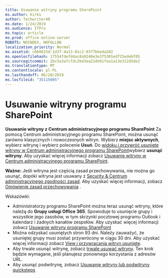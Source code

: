 ```yaml
---
title: Usuwanie witryny programu SharePoint
ms.author: kirks
author: Techwriter40
ms.date: 1/24/2019
ms.audience: ITPro
ms.topic: article
ms.prod: office-online-server
ROBOTS: NOINDEX, NOFOLLOW
localization_priority: Normal
ms.assetid: c060815d-1d3f-4a13-81c2-0377bbeda202
ms.openlocfilehash: 17554fdefd4ac8a9248e3e375301edf25edebf05
ms.sourcegitcommit: 2bc5a3a7cfdc2b43ea22dd41fea1a13e312d5de2
ms.translationtype: MT
ms.contentlocale: pl-PL
ms.lasthandoff: 06/20/2019
ms.locfileid: "35115605"
---
```

# <a name="delete-a-sharepoint-site"></a>Usuwanie witryny programu SharePoint
**Usuwanie witryny z Centrum administracyjnego programu SharePoint** Za pomocą Centrum administracyjnego programu SharePoint, można usunąć zarówno klasycznych i nowoczesnych witryn. Wybierz **miejsc aktywnych**, wybierz witrynę i wybierz polecenie **Usuń**. Do [widoku i przywróć usunięte witryny w Centrum administracyjnego programu SharePoint](https://docs.microsoft.com/sharepoint/view-and-restore-deleted-sites-in-new-admin-center)wybierz **usunąć witryny**. Aby uzyskać więcej informacji zobacz [Usuwanie witryny w Centrum administracyjnego programu SharePoint](https://docs.microsoft.com/sharepoint/delete-site-collection#delete-a-site-in-the-new-sharepoint-admin-center).

**Ważne:** Jeśli witryna jest częścią zasad przechowywania, nie można go usunąć, dopóki witryna jest usuwany z [Security &amp; Centrum administracyjnego zgodności zasad](https://protection.office.com/?rfr=AdminCenter#/homepage). Aby uzyskać więcej informacji, zobacz [Omówienie zasad przechowywania](https://docs.microsoft.com/office365/securitycompliance/retention-policies#content-in-onedrive-accounts-and-sharepoint-sites) . 

Wskazówki:
- Administratorzy programu SharePoint można teraz usunąć witryny, które należą do **Grupy usługi Office 365**. Spowoduje to usunięcie grupy i wszystkie jego zasobów, w tym skrzynki pocztowej programu Outlook i kalendarz i żadnych kanałów zespołów. Aby uzyskać więcej informacji zobacz [Usuwanie witryny programu SharePoint](https://docs.microsoft.com/sharepoint/manage-sites-in-new-admin-center#delete-a-site)
- Można odzyskać usuniętych stron 93 dni. Należy zauważyć, że usuniętej grupy musi zostać przywrócony w ciągu 30 dni. Aby uzyskać więcej informacji zobacz [View i przywracania witryn usunięte](https://docs.microsoft.com/sharepoint/view-and-restore-deleted-sites-in-new-admin-center).
- Aby trwale usunąć witrynę, zobacz [trwale usuwać witryny](https://docs.microsoft.com/sharepoint/delete-site-collection#permanently-delete-a-site). Ten krok będzie wymagane, jeśli planujesz ponownego korzystania z adresów URL. 
- Aby usunąć podwitrynę, zobacz [Usuwanie witryny lub podwitryny quicksteps](https://support.office.com/article/Delete-a-SharePoint-site-or-subsite-bc37b743-0cef-475e-9a8c-8fc4d40179fb#__bkmkshortcut)
